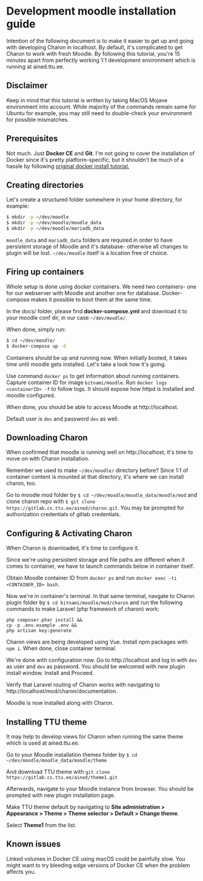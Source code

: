 # Development moodle installation guide


Intention of the following document is to make it easier to get up and going with developing Charon in localhost. By default, it's complicated to get Charon to work with fresh Moodle. By following this tutorial, you're 15 minutes apart from perfectly working 1:1 development environment which is running at ained.ttu.ee.

## Disclaimer
Keep in mind that this tutorial is written by taking MacOS Mojave environment into account. While majority of the commands remain same for Ubuntu for example, you may still need to double-check your environment for possible mismatches.

## Prerequisites

Not much. Just **Docker CE** and **Git**. I'm not going to cover the installation of Docker since it's pretty platform-specific, but it shouldn't be much of a hassle by following [original docker install tutorial.](https://docs.docker.com/install/)



## Creating directories

Let's create a structured folder somewhere in your home directory, for example:

``` bash
$ mkdir -p ~/dev/moodle
$ mkdir -p ~/dev/moodle/moodle_data
$ mkdir -p ~/dev/moodle/mariadb_data
```
```moodle_data``` and ```mariadb_data``` folders are required in order to have persistent storage of Moodle and it's database- otherwise all changes to plugin will be lost. ```~/dev/moodle``` itself is a location free of choice.

## Firing up containers
Whole setup is done using docker containers. We need two containers- one for our webserver with Moodle and another one for database. Docker-compose makes it possible to boot them at the same time.

In the docs/ folder, please find **docker-compose.yml** and download it to your moodle conf dir, in our case ```~/dev/moodle/```.

When done, simply run:
```bash
$ cd ~/dev/moodle/
$ docker-compose up -d
```
Containers should be up and running now. When initially booted, it takes time until moodle gets installed. Let's take a look how it's going.

Use command ```docker ps``` to get information about running containers. Capture container ID for image ```bitnami/moodle```. Run ```docker logs <containerID> -f``` to follow logs. It should expose how httpd is installed and moodle configured.

When done, you should be able to access Moodle at http://localhost.

Default user is ```dev``` and password ```dev``` as well.

## Downloading Charon

When confirmed that moodle is running well on http://localhost, it's time to move on with Charon installation. 

Remember we used to make ```~/dev/moodle/``` directory before? Since 1:1 of container content is mounted at that directory, it's where we can install charon, too.

Go to moodle mod folder by
```$ cd ~/dev/moodle/moodle_data/moodle/mod``` and clone charon repo with
 ```$ git clone https://gitlab.cs.ttu.ee/ained/charon.git```. You may be prompted for authorization credentials of gitlab credentials.

## Configuring  & Activating Charon
When Charon is downloaded, it's time to configure it.

Since we're using persistent storage and file paths are different when it comes to container, we have to launch commands below in container itself.

Obtain Moodle container ID from `docker ps` and run
`docker exec -ti <CONTAINER_ID> bash`. 

Now we're in container's terminal. In that same terminal, navgate to Charon plugin folder by  `$ cd bitnami/moodle/mod/charon` and run the following commands to make Laravel (php framework of charon) work:
 
  ```
 php composer.phar install &&
 cp -p .env.example .env &&
php artisan key:generate
```
 
Charon views are being developed using Vue. Install npm packages with  `npm i`. When done, close container terminal.
 
 We're done with configuration now. Go to http://localhost and log in with `dev` as user and `dev` as password. You should be welcomed with new plugin install window. Install and Proceed.

Verify that Laravel routing of Charon works with navigating to http://localhost/mod/charon/documentation.

Moodle is now installed along with Charon.


## Installing TTU theme

It may help to develop views for Charon when running the same theme which is used at ained.ttu.ee. 

Go to your Moodle installation themes folder by
 ```$ cd ~/dev/moodle/moodle_data/moodle/theme```

And download TTU theme with 
```git clone https://gitlab.cs.ttu.ee/ained/theme1.git```

Afterwards, navigate to your Moodle instance from browser. You should be prompted with new plugin installation page.

Make TTU theme default by navigating to **Site administration > Appearance > Theme > Theme selector > Default > Change theme**.

Select **Theme1** from the list.


## Known issues

Linked volumes in Docker CE using macOS could be painfully slow. You might want to try bleeding edge versions of Docker CE when the problem affects you.
